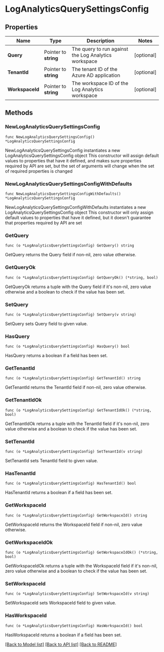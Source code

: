 # LogAnalyticsQuerySettingsConfig

## Properties

Name | Type | Description | Notes
------------ | ------------- | ------------- | -------------
**Query** | Pointer to **string** | The query to run against the Log Analytics workspace | [optional] 
**TenantId** | Pointer to **string** | The tenant ID of the Azure AD application | [optional] 
**WorkspaceId** | Pointer to **string** | The workspace ID of the Log Analytics workspace | [optional] 

## Methods

### NewLogAnalyticsQuerySettingsConfig

`func NewLogAnalyticsQuerySettingsConfig() *LogAnalyticsQuerySettingsConfig`

NewLogAnalyticsQuerySettingsConfig instantiates a new LogAnalyticsQuerySettingsConfig object
This constructor will assign default values to properties that have it defined,
and makes sure properties required by API are set, but the set of arguments
will change when the set of required properties is changed

### NewLogAnalyticsQuerySettingsConfigWithDefaults

`func NewLogAnalyticsQuerySettingsConfigWithDefaults() *LogAnalyticsQuerySettingsConfig`

NewLogAnalyticsQuerySettingsConfigWithDefaults instantiates a new LogAnalyticsQuerySettingsConfig object
This constructor will only assign default values to properties that have it defined,
but it doesn't guarantee that properties required by API are set

### GetQuery

`func (o *LogAnalyticsQuerySettingsConfig) GetQuery() string`

GetQuery returns the Query field if non-nil, zero value otherwise.

### GetQueryOk

`func (o *LogAnalyticsQuerySettingsConfig) GetQueryOk() (*string, bool)`

GetQueryOk returns a tuple with the Query field if it's non-nil, zero value otherwise
and a boolean to check if the value has been set.

### SetQuery

`func (o *LogAnalyticsQuerySettingsConfig) SetQuery(v string)`

SetQuery sets Query field to given value.

### HasQuery

`func (o *LogAnalyticsQuerySettingsConfig) HasQuery() bool`

HasQuery returns a boolean if a field has been set.

### GetTenantId

`func (o *LogAnalyticsQuerySettingsConfig) GetTenantId() string`

GetTenantId returns the TenantId field if non-nil, zero value otherwise.

### GetTenantIdOk

`func (o *LogAnalyticsQuerySettingsConfig) GetTenantIdOk() (*string, bool)`

GetTenantIdOk returns a tuple with the TenantId field if it's non-nil, zero value otherwise
and a boolean to check if the value has been set.

### SetTenantId

`func (o *LogAnalyticsQuerySettingsConfig) SetTenantId(v string)`

SetTenantId sets TenantId field to given value.

### HasTenantId

`func (o *LogAnalyticsQuerySettingsConfig) HasTenantId() bool`

HasTenantId returns a boolean if a field has been set.

### GetWorkspaceId

`func (o *LogAnalyticsQuerySettingsConfig) GetWorkspaceId() string`

GetWorkspaceId returns the WorkspaceId field if non-nil, zero value otherwise.

### GetWorkspaceIdOk

`func (o *LogAnalyticsQuerySettingsConfig) GetWorkspaceIdOk() (*string, bool)`

GetWorkspaceIdOk returns a tuple with the WorkspaceId field if it's non-nil, zero value otherwise
and a boolean to check if the value has been set.

### SetWorkspaceId

`func (o *LogAnalyticsQuerySettingsConfig) SetWorkspaceId(v string)`

SetWorkspaceId sets WorkspaceId field to given value.

### HasWorkspaceId

`func (o *LogAnalyticsQuerySettingsConfig) HasWorkspaceId() bool`

HasWorkspaceId returns a boolean if a field has been set.


[[Back to Model list]](../README.md#documentation-for-models) [[Back to API list]](../README.md#documentation-for-api-endpoints) [[Back to README]](../README.md)


